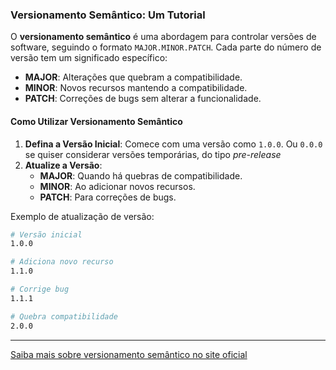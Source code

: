 ### Versionamento Semântico: Um Tutorial

O **versionamento semântico** é uma abordagem para controlar versões de software, seguindo o formato `MAJOR.MINOR.PATCH`. Cada parte do número de versão tem um significado específico:

- **MAJOR**: Alterações que quebram a compatibilidade.
- **MINOR**: Novos recursos mantendo a compatibilidade.
- **PATCH**: Correções de bugs sem alterar a funcionalidade.


#### Como Utilizar Versionamento Semântico

1. **Defina a Versão Inicial**: Comece com uma versão como `1.0.0`. Ou `0.0.0` se quiser considerar versões temporárias, do tipo _pre-release_
2. **Atualize a Versão**:
    - **MAJOR**: Quando há quebras de compatibilidade.
    - **MINOR**: Ao adicionar novos recursos.
    - **PATCH**: Para correções de bugs.

Exemplo de atualização de versão:

```bash
# Versão inicial
1.0.0

# Adiciona novo recurso
1.1.0

# Corrige bug
1.1.1

# Quebra compatibilidade
2.0.0
```

---

[Saiba mais sobre versionamento semântico no site oficial](https://semver.org/lang/pt-BR/)